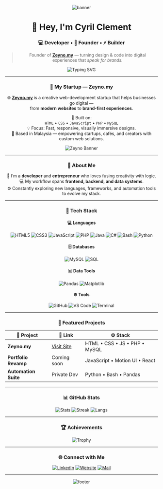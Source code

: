 <!-- ⚡ REIVERING | CYRIL CLEMENT - FOUNDER & DEVELOPER -->

<div align="center">

![banner](https://capsule-render.vercel.app/api?type=waving&height=180&text=Reivering%20⚡&fontAlign=50&fontAlignY=40&color=0:00FFFF,100:8A2BE2&fontColor=FFFFFF&animation=fadeIn)

# 👋 Hey, I'm **Cyril Clement**
### 💻 Developer • 🧩 Founder • ⚡ Builder

> Founder of **[Zeyno.my](https://zeyno.my)** — turning design & code into digital experiences that *speak for brands.*

![Typing SVG](https://readme-typing-svg.demolab.com?font=JetBrains+Mono&size=22&pause=1000&color=00FFFF&center=true&vCenter=true&width=600&lines=Full-Stack+Developer+%26+Tech+Founder;Building+Zeyno.my+🚀;Crafting+Code+with+Purpose.)

---

### 🚀 My Startup — Zeyno.my
🌐 [**Zeyno.my**](https://zeyno.my) is a creative web-development startup that helps businesses go digital —  
from **modern websites** to **brand-first experiences**.  

🔧 Built on:  
`HTML` • `CSS` • `JavaScript` • `PHP` • `MySQL`  
💡 Focus: Fast, responsive, visually immersive designs.  
📍 Based in Malaysia — empowering startups, cafés, and creators with custom web solutions.

![Zeyno Banner](https://capsule-render.vercel.app/api?type=rect&height=100&text=Building%20Brands%20Through%20Code%20%E2%9A%A1%20Zeyno.my&fontAlign=50&color=gradient&fontColor=FFFFFF)

---

### 🧠 About Me
🧩 I’m a **developer** and **entrepreneur** who loves fusing creativity with logic.  
💻 My workflow spans **frontend, backend, and data systems**.  
⚙️ Constantly exploring new languages, frameworks, and automation tools to evolve my stack.

---

### 🧰 Tech Stack

#### 💻 Languages
![HTML5](https://img.shields.io/badge/HTML5-E34F26?style=for-the-badge&logo=html5&logoColor=white)
![CSS3](https://img.shields.io/badge/CSS3-1572B6?style=for-the-badge&logo=css3&logoColor=white)
![JavaScript](https://img.shields.io/badge/JavaScript-F7DF1E?style=for-the-badge&logo=javascript&logoColor=black)
![PHP](https://img.shields.io/badge/PHP-777BB4?style=for-the-badge&logo=php&logoColor=white)
![Java](https://img.shields.io/badge/Java-007396?style=for-the-badge&logo=java&logoColor=white)
![C#](https://img.shields.io/badge/C%23-239120?style=for-the-badge&logo=c-sharp&logoColor=white)
![Bash](https://img.shields.io/badge/Bash-121011?style=for-the-badge&logo=gnubash&logoColor=white)
![Python](https://img.shields.io/badge/Python-3776AB?style=for-the-badge&logo=python&logoColor=white)

#### 🗄️ Databases
![MySQL](https://img.shields.io/badge/MySQL-4479A1?style=for-the-badge&logo=mysql&logoColor=white)
![SQL](https://img.shields.io/badge/SQL-003B57?style=for-the-badge&logo=sqlite&logoColor=white)

#### 📊 Data Tools
![Pandas](https://img.shields.io/badge/Pandas-150458?style=for-the-badge&logo=pandas&logoColor=white)
![Matplotlib](https://img.shields.io/badge/Matplotlib-11557C?style=for-the-badge&logo=plotly&logoColor=white)

#### ⚙️ Tools
![GitHub](https://img.shields.io/badge/GitHub-181717?style=for-the-badge&logo=github&logoColor=white)
![VS Code](https://img.shields.io/badge/VS%20Code-007ACC?style=for-the-badge&logo=visualstudiocode&logoColor=white)
![Terminal](https://img.shields.io/badge/CLI-Terminal-black?style=for-the-badge)

---

### 🧩 Featured Projects

| 🚀 Project | 🔗 Link | ⚙️ Stack |
|-------------|---------|-----------|
| **Zeyno.my** | [Visit Site](https://zeyno.my) | HTML • CSS • JS • PHP • MySQL |
| **Portfolio Revamp** | Coming soon | JavaScript • Motion UI • React |
| **Automation Suite** | Private Dev | Python • Bash • Pandas |

---

### 📊 GitHub Stats

![Stats](https://github-readme-stats.vercel.app/api?username=reivering&show_icons=true&theme=tokyonight&hide_border=true&bg_color=0D1117)
![Streak](https://streak-stats.demolab.com?user=reivering&theme=tokyonight&hide_border=true&background=0D1117)
![Langs](https://github-readme-stats.vercel.app/api/top-langs/?username=reivering&layout=compact&theme=tokyonight&hide_border=true&bg_color=0D1117)

---

### 🏆 Achievements
![Trophy](https://github-profile-trophy.vercel.app/?username=reivering&theme=onedark&no-frame=true&no-bg=true&margin-w=15)

---

### 🌐 Connect with Me
[![LinkedIn](https://img.shields.io/badge/LinkedIn-0A66C2?style=for-the-badge&logo=linkedin&logoColor=white)](https://www.linkedin.com/in/cyrilclement1/)
[![Website](https://img.shields.io/badge/Website-000000?style=for-the-badge&logo=About.me&logoColor=white)](https://zeyno.my)
[![Mail](https://img.shields.io/badge/Email-FF6C37?style=for-the-badge&logo=gmail&logoColor=white)](mailto:ikcyrils@gmail.com)

---

![footer](https://capsule-render.vercel.app/api?type=waving&color=0:8A2BE2,100:00FFFF&height=120&section=footer)

</div>
